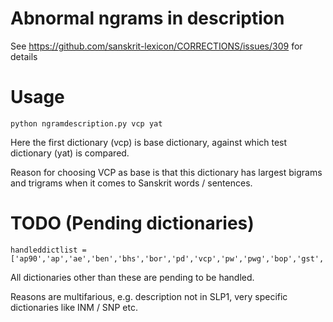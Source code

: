 # Abnormal ngrams in description

See https://github.com/sanskrit-lexicon/CORRECTIONS/issues/309 for details

# Usage

`python ngramdescription.py vcp yat`

Here the first dictionary (vcp) is base dictionary, against which test dictionary (yat) is compared.

Reason for choosing VCP as base is that this dictionary has largest bigrams and trigrams when it comes to Sanskrit words / sentences.

# TODO (Pending dictionaries)

	handleddictlist = ['ap90','ap','ae','ben','bhs','bor','pd','vcp','pw','pwg','bop','gst','mwe','shs','yat','wil','skd']

All dictionaries other than these are pending to be handled.

Reasons are multifarious, e.g. description not in SLP1, very specific dictionaries like INM / SNP etc.

